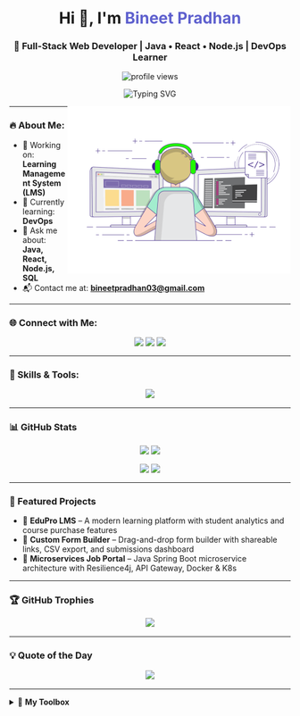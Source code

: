 <h1 align="center">Hi 👋, I'm <span style="color:#5e60ce">Bineet Pradhan</span></h1>
<h3 align="center">🚀 Full-Stack Web Developer | Java • React • Node.js | DevOps Learner</h3>

<p align="center">
  <img src="https://komarev.com/ghpvc/?username=myself-bineet&label=Profile%20views&color=5e60ce&style=flat-square" alt="profile views"/>
</p>

<p align="center">
  <img src="https://readme-typing-svg.demolab.com?font=Fira+Code&size=22&pause=1000&center=true&vCenter=true&width=435&lines=Welcome+to+my+GitHub!;I'm+a+Full-Stack+Developer;Always+learning+new+tech!+💡" alt="Typing SVG" />
</p>

<img align="right" alt="Coding" width="400" src="https://raw.githubusercontent.com/devSouvik/devSouvik/master/gif3.gif" />

---

### 🔥 About Me:
- 🔭 Working on: **Learning Management System (LMS)**  
- 🌱 Currently learning: **DevOps**  
- 💬 Ask me about: **Java, React, Node.js, SQL**  
- 📬 Contact me at: **bineetpradhan03@gmail.com**

---

### 🌐 Connect with Me:

<p align="center">
  <a href="https://www.linkedin.com/in/bineet-pradhan-2382aa258/" target="_blank"><img src="https://img.shields.io/badge/LinkedIn-%230077B5.svg?&style=for-the-badge&logo=linkedin&logoColor=white"/></a>
  <a href="https://instagram.com/myself_bineet" target="_blank"><img src="https://img.shields.io/badge/Instagram-%23E4405F.svg?&style=for-the-badge&logo=instagram&logoColor=white"/></a>
  <a href="mailto:bineetpradhan03@gmail.com"><img src="https://img.shields.io/badge/Gmail-%23D14836.svg?&style=for-the-badge&logo=gmail&logoColor=white" /></a>
</p>

---

### 🧠 Skills & Tools:

<p align="center">
  <img src="https://skillicons.dev/icons?i=js,ts,react,nextjs,nodejs,express,java,spring,mongodb,mysql,postgresql,html,css,git,docker,figma,ps,vscode,aws,jenkins" />
</p>

---

### 📊 GitHub Stats

<p align="center">
  <img src="https://github-readme-stats.vercel.app/api?username=myself-bineet&show_icons=true&count_private=true&theme=tokyonight&hide_border=true&include_all_commits=true" width="48%" />
  <img src="https://github-readme-streak-stats.herokuapp.com/?user=myself-bineet&theme=tokyonight&hide_border=true" width="48%" />
</p>

<p align="center">
  <img src="https://github-readme-stats.vercel.app/api/top-langs/?username=myself-bineet&layout=donut&langs_count=8&theme=tokyonight&hide_border=true" width="48%" />
  <img src="https://github-readme-stats.vercel.app/api/wakatime?username=myself-bineet&theme=tokyonight&hide_border=true&layout=compact" width="48%" />
</p>



---

### 📌 Featured Projects

- 🧠 **EduPro LMS** – A modern learning platform with student analytics and course purchase features  
- 🧾 **Custom Form Builder** – Drag-and-drop form builder with shareable links, CSV export, and submissions dashboard  
- 💼 **Microservices Job Portal** – Java Spring Boot microservice architecture with Resilience4j, API Gateway, Docker & K8s

---

### 🏆 GitHub Trophies

<p align="center">
  <img src="https://github-profile-trophy.vercel.app/?username=myself-bineet&theme=dracula&no-frame=true&row=1&column=7" />
</p>

---

### 💡 Quote of the Day

<p align="center">
  <img src="https://quotes-github-readme.vercel.app/api?type=horizontal&theme=tokyonight" />
</p>

---

<details>
<summary>🧰 <b>My Toolbox</b></summary>

```bash
💻 Languages: Java, JavaScript, TypeScript, Python, SQL
🌐 Frontend: React, Next.js, HTML, CSS
🛠️ Backend: Node.js, Express, Spring Boot
🗃️ Database: MongoDB, PostgreSQL, MySQL
☁️ DevOps: AWS, Docker, CI/CD, Jenkins
🔧 Tools: Git, GitHub, Postman, VS Code
🎨 UI/UX: Figma, Photoshop
